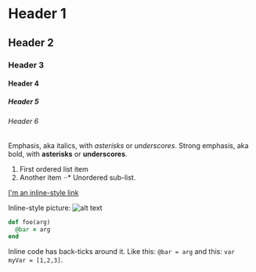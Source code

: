 # Header 1
## Header 2
### Header 3
#### Header 4
##### Header 5
###### Header 6

Emphasis, aka italics, with *asterisks* or _underscores_.
Strong emphasis, aka bold, with **asterisks** or __underscores__.

1. First ordered list item
2. Another item
⋅⋅* Unordered sub-list.

[I'm an inline-style link](http://flatironschool.com)

Inline-style picture: 
![alt text](http://placekitten.com/150/150 "Kitten Title Text 1")

```ruby
def foo(arg)
  @bar = arg
end
```

Inline code has back-ticks around it. Like this: `@bar = arg` and this: `var myVar = [1,2,3]`.